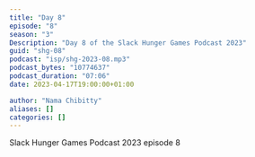 ```yaml
---
title: "Day 8"
episode: "8"
season: "3"
Description: "Day 8 of the Slack Hunger Games Podcast 2023"
guid: "shg-08"
podcast: "isp/shg-2023-08.mp3"
podcast_bytes: "10774637"
podcast_duration: "07:06"
date: 2023-04-17T19:00:00+01:00

author: "Nama Chibitty"
aliases: []
categories: []
---
```


Slack Hunger Games Podcast 2023 episode 8